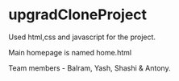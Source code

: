 # upgradCloneProject

Used html,css and javascript for the project.

Main homepage is named home.html

Team members - Balram, Yash, Shashi & Antony.
